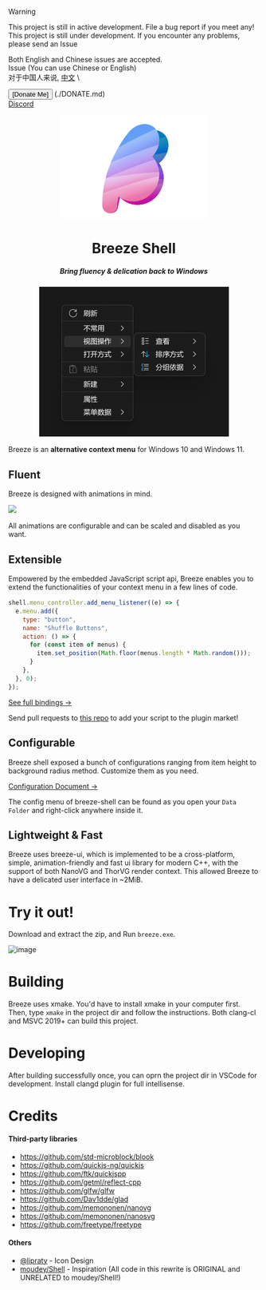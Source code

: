 > [!WARNING]
> This project is still in active development. File a bug report if you meet
> any!\
> This project is still under development. If you encounter any problems, please send an Issue
>
> Both English and Chinese issues are accepted.\
> Issue (You can use Chinese or English)\
> 对于中国人来说, [中文](./README_zh.md) \

<button type="button">[Donate Me]</button>
(./DONATE.md)\
[Discord](https://discord.gg/MgpHk8pa3d)  

<div align=center>
  <img src=./resources/icon.webp width=300 />
<h1>Breeze Shell</h1>
<h5>Bring fluency & delication back to Windows</h5>
<div>
  <img widtb=500 src=./resources/preview1.webp />
</div>
</div>

Breeze is an **alternative context menu** for Windows 10 and Windows 11.

## Fluent
Breeze is designed with animations in mind.

<img src=https://github.com/user-attachments/assets/1d0e8b5d-c808-4d3d-8004-0a2490775d96   />

All animations are configurable and can be scaled and disabled as you want.
## Extensible

Empowered by the embedded JavaScript script api, Breeze enables you to extend
the functionalities of your context menu in a few lines of code.

```javascript
shell.menu_controller.add_menu_listener((e) => {
  e.menu.add({
    type: "button",
    name: "Shuffle Buttons",
    action: () => {
      for (const item of menus) {
        item.set_position(Math.floor(menus.length * Math.random()));
      }
    },
  }, 0);
});
```

[See full bindings →](./src/shell/script/binding_types.d.ts)

Send pull requests to [this repo](https://github.com/breeze-shell/plugins)   to add your script to the plugin market!

## Configurable
Breeze shell exposed a bunch of configurations ranging from item height to background radius method. Customize them as you need.

[Configuration Document →](./CONFIG.md)

The config menu of breeze-shell can be found as you open your `Data Folder` and right-click anywhere inside it.

## Lightweight & Fast

Breeze uses breeze-ui, which is implemented to be a cross-platform, simple,
animation-friendly and fast ui library for modern C++, with the support of both
NanoVG and ThorVG render context. This allowed Breeze to have a delicated user
interface in ~2MiB.

# Try it out!

Download and extract the zip, and Run `breeze.exe`.

![image](https://github.com/user-attachments/assets/e9ab080d-26a2-4d71-b139-31062d79101c)  


# Building

Breeze uses xmake. You'd have to install xmake in your computer first. Then,
type `xmake` in the project dir and follow the instructions. Both clang-cl and
MSVC 2019+ can build this project.

# Developing

After building successfully once, you can oprn the project dir in VSCode for
development. Install clangd plugin for full intellisense.

# Credits

#### Third-party libraries
- https://github.com/std-microblock/blook  
- https://github.com/quickjs-ng/quickjs  
- https://github.com/ftk/quickjspp  
- https://github.com/getml/reflect-cpp  
- https://github.com/glfw/glfw  
- https://github.com/Dav1dde/glad  
- https://github.com/memononen/nanovg  
- https://github.com/memononen/nanosvg  
- https://github.com/freetype/freetype  

#### Others
- [@lipraty](https://github.com/lipraty)   - Icon Design
- [moudey/Shell](https://github.com/moudey/Shell)   - Inspiration
  (All code in this rewrite is ORIGINAL and UNRELATED to moudey/Shell!)

